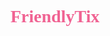 <h1 align="center" fill="#f06292" style="color:#f06292; font-family:Merienda One; text-decoration:none;">
  FriendlyTix
</h1>
